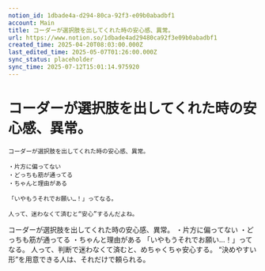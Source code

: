 ```yaml
---
notion_id: 1dbade4a-d294-80ca-92f3-e09b0abadbf1
account: Main
title: コーダーが選択肢を出してくれた時の安心感、異常。
url: https://www.notion.so/1dbade4ad29480ca92f3e09b0abadbf1
created_time: 2025-04-20T08:03:00.000Z
last_edited_time: 2025-05-07T01:26:00.000Z
sync_status: placeholder
sync_time: 2025-07-12T15:01:14.975920
---
```

# コーダーが選択肢を出してくれた時の安心感、異常。

```plain text
コーダーが選択肢を出してくれた時の安心感、異常。

・片方に偏ってない
・どっちも筋が通ってる
・ちゃんと理由がある

「いやもうそれでお願い…！」ってなる。

人って、迷わなくて済むと“安心”するんだよね。
```
コーダーが選択肢を出してくれた時の安心感、異常。
・片方に偏ってない
・どっちも筋が通ってる
・ちゃんと理由がある
「いやもうそれでお願い…！」ってなる。
人って、判断で迷わなくて済むと、めちゃくちゃ安心する。
“決めやすい形”を用意できる人は、それだけで頼られる。